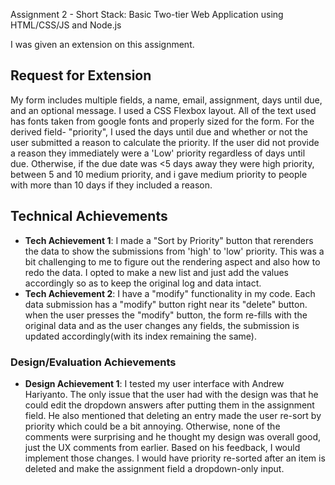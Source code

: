 Assignment 2 - Short Stack: Basic Two-tier Web Application using HTML/CSS/JS and Node.js  


I was given an extension on this assignment.

## Request for Extension
My form includes multiple fields, a name, email, assignment, days until due, and an optional message.
I used a CSS Flexbox layout. All of the text used has fonts taken from google fonts and properly sized for the form.
For the derived field- "priority", I used the days until due and whether or not the user submitted a reason to calculate the priority. If the user did not provide a reason they immediately were a 'Low' priority regardless of days until due. Otherwise, if the due date was <5 days away they were high priority, between 5 and 10 medium priority, and i gave medium priority to people with more than 10 days if they included a reason. 


## Technical Achievements
- **Tech Achievement 1**: I made a "Sort by Priority" button that rerenders the data to show the submissions from 'high' to 'low' priority. This was a bit challenging to me to figure out the rendering aspect and also how to redo the data. I opted to make a new list and just add the values accordingly so as to keep the original log and data intact.
- **Tech Achievement 2**: I have a "modify" functionality in my code. Each data submission has a "modify" button right near its "delete" button. when the user presses the "modify" button, the form re-fills with the original data and as the user changes any fields, the submission is updated accordingly(with its index remaining the same). 
### Design/Evaluation Achievements
- **Design Achievement 1**: 
I tested my user interface with Andrew Hariyanto. The only issue that the user had with the design was that he could edit the dropdown answers after putting them in the assignment field. He also mentioned that deleting an entry made the user re-sort by priority which could be a bit annoying. Otherwise, none of the comments were surprising and he thought my design was overall good, just the UX comments from earlier.
Based on his feedback, I would implement those changes. I would have priority re-sorted after an item is deleted and make the assignment field a dropdown-only input. 
